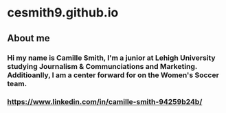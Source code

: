 # cesmith9.github.io
## About me 
### Hi my name is Camille Smith, I'm a junior at Lehigh University studying Journalism & Communciations and Marketing. Additioanlly, I am a center forward for on the Women's Soccer team.
### https://www.linkedin.com/in/camille-smith-94259b24b/
